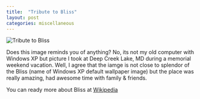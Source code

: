 ```yaml
---
title:  "Tribute to Bliss"
layout: post
categories: miscellaneous
---
```


![Tribute to Bliss](/assets/images/bliss_tribute_desktop.png)

Does this image reminds you of anything? No, its not my old computer with Windows XP but picture I took at Deep Creek Lake, MD during a memorial weekend vacation. Well, I agree that the iamge is not close to splendor of the Bliss (name of Windows XP default wallpaper image) but the place was really amazing, had awesome time with family & friends.

You can ready more about Bliss at [Wikipedia]

[Wikipedia]: https://en.wikipedia.org/wiki/Bliss_(image)
